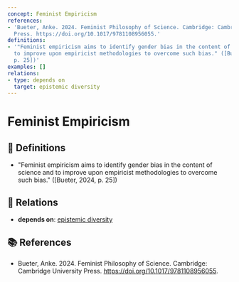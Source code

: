 ```yaml
---
concept: Feminist Empiricism
references:
- 'Bueter, Anke. 2024. Feminist Philosophy of Science. Cambridge: Cambridge University
  Press. https://doi.org/10.1017/9781108956055.'
definitions:
- '"Feminist empiricism aims to identify gender bias in the content of science and
  to improve upon empiricist methodologies to overcome such bias." ([Bueter, 2024,
  p. 25])'
examples: []
relations:
- type: depends on
  target: epistemic diversity
---
```


# Feminist Empiricism

## 📖 Definitions

- "Feminist empiricism aims to identify gender bias in the content of science and to improve upon empiricist methodologies to overcome such bias." ([Bueter, 2024, p. 25])

## 🔗 Relations

- **depends on**: [epistemic diversity](./epistemic-diversity.md)

## 📚 References

- Bueter, Anke. 2024. Feminist Philosophy of Science. Cambridge: Cambridge University Press. https://doi.org/10.1017/9781108956055.
